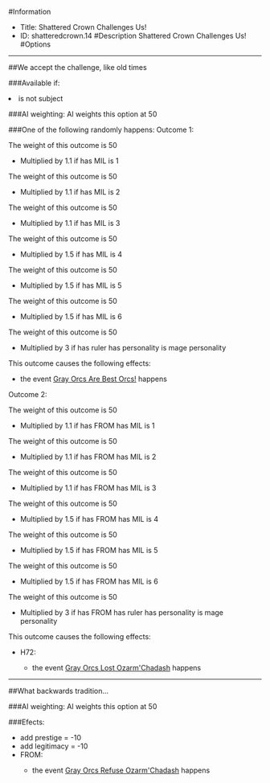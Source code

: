 #Information
 - Title: Shattered Crown Challenges Us!
 - ID: shatteredcrown.14
#Description
Shattered Crown Challenges Us!
#Options

___
##We accept the challenge, like old times

###Available if:
<li>is not subject</li>

###AI weighting:
AI weights this option at 50


###One of the following randomly happens:
Outcome 1:

The weight of this outcome is 50
 - Multiplied by 1.1 if has MIL is 1

The weight of this outcome is 50
 - Multiplied by 1.1 if has MIL is 2

The weight of this outcome is 50
 - Multiplied by 1.1 if has MIL is 3

The weight of this outcome is 50
 - Multiplied by 1.5 if has MIL is 4

The weight of this outcome is 50
 - Multiplied by 1.5 if has MIL is 5

The weight of this outcome is 50
 - Multiplied by 1.5 if has MIL is 6

The weight of this outcome is 50
 - Multiplied by 3 if has ruler has personality is mage personality

This outcome causes the following effects:<ul><li>the event [Gray Orcs Are Best Orcs!](../events/gray_orcs_are_best_orcs.md) happens</li></ul>
Outcome 2:

The weight of this outcome is 50 
 - Multiplied by 1.1 if has FROM has MIL is 1

The weight of this outcome is 50 
 - Multiplied by 1.1 if has FROM has MIL is 2

The weight of this outcome is 50 
 - Multiplied by 1.1 if has FROM has MIL is 3

The weight of this outcome is 50 
 - Multiplied by 1.5 if has FROM has MIL is 4

The weight of this outcome is 50 
 - Multiplied by 1.5 if has FROM has MIL is 5

The weight of this outcome is 50 
 - Multiplied by 1.5 if has FROM has MIL is 6

The weight of this outcome is 50 
 - Multiplied by 3 if has FROM has ruler has personality is mage personality

This outcome causes the following effects:<ul><li>H72:</li><ul><li>the event [Gray Orcs Lost Ozarm'Chadash](../events/gray_orcs_lost_ozarm_chadash.md) happens</li></ul></ul>

___
##What backwards tradition...

###AI weighting:
AI weights this option at 50


###Efects:<ul><li>add prestige = -10</li><li>add legitimacy = -10</li><li>FROM:</li><ul><li>the event [Gray Orcs Refuse Ozarm'Chadash](../events/gray_orcs_refuse_ozarm_chadash.md) happens</li></ul></ul>
